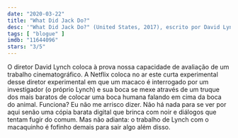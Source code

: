 ```yaml
---
date: "2020-03-22"
title: "What Did Jack Do?"
desc: '"What Did Jack Do?" (United States, 2017), escrito por David Lynch, dirigido por David Lynch, com Jack Cruz, David Lynch e Toototabon.'
tags: [ "blogue" ]
imdb: "11644096"
stars: "3/5"
---
```

O diretor David Lynch coloca à prova nossa capacidade de avaliação de um trabalho cinematográfico. A Netflix coloca no ar este curta experimental desse diretor experimental em que um macaco é interrogado por um investigador (o próprio Lynch) e sua boca se mexe através de um truque dos mais baratos de colocar uma boca humana falando em cima da boca do animal. Funciona? Eu não me arrisco dizer. Não há nada para se ver por aqui senão uma cópia barata digital que brinca com noir e diálogos que tentam fugir do comum. Mas não adianta: o trabalho de Lynch com o macaquinho é fofinho demais para sair algo além disso.
